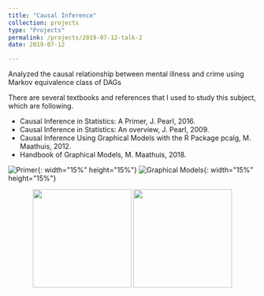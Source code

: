 ```yaml
---
title: "Causal Inference"
collection: projects
type: "Projects"
permalink: /projects/2019-07-12-talk-2
date: 2019-07-12

---
```


Analyzed the causal relationship between mental illness and crime using Markov equivalence class of DAGs

There are several textbooks and references that I used to study this subject, which are following.
* Causal Inference in Statistics: A Primer, J. Pearl, 2016.  
* Causal Inference in Statistics: An overview, J. Pearl, 2009.  
* Causal Inference Using Graphical Models with the R Package pcalg, M. Maathuis, 2012.  
* Handbook of Graphical Models, M. Maathuis, 2018.  

![Primer](http://austinyi.github.io/images/bong.jpeg){: width="15%" height="15%"}
![Graphical Models](http://austinyi.github.io/images/bong.jpeg){: width="15%" height="15%"}  


<p align="center">

  <img src="http://austinyi.github.io/images/primer.jpg" style="width:200px;"/>
          
  <img src="http://austinyi.github.io/images/graphical.jpg" style="width:200px;"/>

</p>
